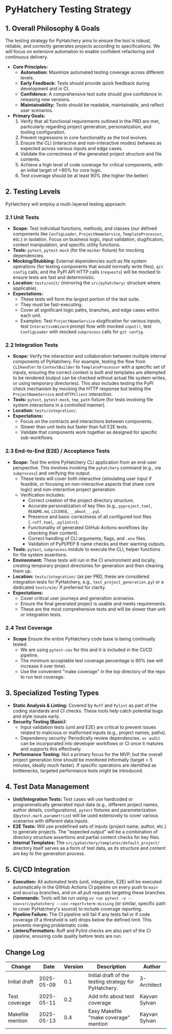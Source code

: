 # PyHatchery Testing Strategy

## 1. Overall Philosophy & Goals

The testing strategy for PyHatchery aims to ensure the tool is robust, reliable, and correctly generates projects according to specifications. We will focus on extensive automation to enable confident refactoring and continuous delivery.

* **Core Principles:**
  * **Automation:** Maximize automated testing coverage across different levels.
  * **Early Feedback:** Tests should provide quick feedback during development and in CI.
  * **Confidence:** A comprehensive test suite should give confidence in releasing new versions.
  * **Maintainability:** Tests should be readable, maintainable, and reflect user scenarios.
* **Primary Goals:**
    1. Verify that all functional requirements outlined in the PRD are met, particularly regarding project generation, personalization, and tooling configuration.
    2. Prevent regressions in core functionality as the tool evolves.
    3. Ensure the CLI (interactive and non-interactive modes) behaves as expected across various inputs and edge cases.
    4. Validate the correctness of the generated project structure and file contents.
    5. Achieve a high level of code coverage for critical components, with an initial target of >90% for core logic.
    6. Test coverage should be at least 90% (the higher the better)

## 2. Testing Levels

PyHatchery will employ a multi-layered testing approach:

### 2.1 Unit Tests

* **Scope:** Test individual functions, methods, and classes (our defined components like `ConfigLoader`, `ProjectNameService`, `TemplateProcessor`, etc.) in isolation. Focus on business logic, input validation, slugification, context manipulation, and specific utility functions.
* **Tools:** `pytest`, `pytest-mock` (for the `mocker` fixture) for mocking dependencies.
* **Mocking/Stubbing:** External dependencies such as file system operations (for testing components that would normally write files), `git config` calls, and the PyPI API HTTP calls (`requests`) will be mocked to ensure tests are fast and deterministic.
* **Location:** `tests/unit/` (mirroring the `src/pyhatchery/` structure where applicable).
* **Expectations:**
  * These tests will form the largest portion of the test suite.
  * They must be fast-executing.
  * Cover all significant logic paths, branches, and edge cases within each unit.
  * Examples: Test `ProjectNameService` slugification for various inputs, test `InteractiveWizard` prompt flow with mocked `input()`, test `ConfigLoader` with mocked `subprocess` calls for `git config`.

### 2.2 Integration Tests

* **Scope:** Verify the interaction and collaboration between multiple internal components of PyHatchery. For example, testing the flow from `CLIHandler` to `ContextBuilder` to `TemplateProcessor` with a specific set of inputs, ensuring the correct context is built and templates are attempted to be rendered (output can be checked without actual file system writes, or using temporary directories). This also includes testing the PyPI check mechanism by mocking the HTTP response but testing the `ProjectNameService` and `HTTPClient` interaction.
* **Tools:** `pytest`, `pytest-mock`, `tmp_path` fixture (for tests involving file system interactions in a controlled manner).
* **Location:** `tests/integration/`.
* **Expectations:**
  * Focus on the contracts and interactions between components.
  * Slower than unit tests but faster than full E2E tests.
  * Validate that components work together as designed for specific sub-workflows.

### 2.3 End-to-End (E2E) / Acceptance Tests

* **Scope:** Test the entire PyHatchery CLI application from an end-user perspective. This involves invoking the `pyhatchery` command (e.g., via `subprocess`) and verifying the output.
  * These tests will cover both interactive (simulating user input if feasible, or focusing on non-interactive aspects that share core logic) and non-interactive project generation.
  * Verification includes:
    * Correct creation of the project directory structure.
    * Accurate personalization of key files (e.g., `pyproject.toml`, `README.md`, `LICENSE`, `__about__.py`).
    * Presence and basic correctness of all configured tool files (`.ruff.toml`, `.pylintrc`).
    * Functionality of generated GitHub Actions workflows (by checking their content).
    * Correct handling of CLI arguments, flags, and `.env` files.
    * Validation of PyPI/PEP 8 name checks and their warning outputs.
* **Tools:** `pytest`, `subprocess` module to execute the CLI, helper functions for file system assertions.
* **Environment:** These tests will run in the CI environment and locally, creating temporary project directories for generation and then cleaning them up.
* **Location:** `tests/integration/` (as per PRD, these are considered integration tests for PyHatchery, e.g., `test_project_generation.py`) or a dedicated `tests/e2e/` if preferred for clarity.
* **Expectations:**
  * Cover critical user journeys and generation scenarios.
  * Ensure the final generated project is usable and meets requirements.
  * These are the most comprehensive tests and will be slower than unit or integration tests.

### 2.4 Test Coverage

* **Scope** Ensure the entire PyHatchery code base is being continually tested.
  * We are using `pytest-cov` for this and it is included in the CI/CD pipeline.
  * The minimum acceptable test coverage percentage is 90% (we will increase it over time).
  * Use the convenient "make coverage" in the top directory of the repo to run test coverage.

## 3. Specialized Testing Types

* **Static Analysis & Linting:** Covered by `Ruff` and `Pylint` as part of the coding standards and CI checks. These tools help catch potential bugs and style issues early.
* **Security Testing (Basic):**
  * Input validation tests (unit and E2E) are critical to prevent issues related to malicious or malformed inputs (e.g., project names, paths).
  * Dependency security: Periodically review dependencies. `uv audit` can be incorporated into developer workflows or CI once it matures and supports this effectively.
* **Performance Testing:** Not a primary focus for the MVP, but the overall project generation time should be monitored informally (target < 5 minutes, ideally much faster). If specific operations are identified as bottlenecks, targeted performance tests might be introduced.

## 4. Test Data Management

* **Unit/Integration Tests:** Test cases will use hardcoded or programmatically generated input data (e.g., different project names, author details, configurations). `pytest` fixtures and parameterization (`@pytest.mark.parametrize`) will be used extensively to cover various scenarios with different data inputs.
* **E2E Tests:** Will use predefined sets of inputs (project name, author, etc.) to generate projects. The "expected output" will be a combination of directory structure assertions and partial content checks for key files.
* **Internal Templates:** The `src/pyhatchery/templates/default_project/` directory itself serves as a form of test data, as its structure and content are key to the generation process.

## 5. CI/CD Integration

* **Execution:** All automated tests (unit, integration, E2E) will be executed automatically in the GitHub Actions CI pipeline on every push to `main` and `develop` branches, and on all pull requests targeting these branches.
* **Commands:** Tests will be run using `uv run pytest -v --cov=src/pyhatchery --cov-report=term-missing` (or similar, specific path to cover PyHatchery's source) to include coverage reporting.
* **Pipeline Failure:** The CI pipeline will fail if any tests fail or if code coverage (if a threshold is set) drops below the defined limit. This prevents merging problematic code.
* **Linters/Formatters:** Ruff and Pylint checks are also part of the CI pipeline, ensuring code quality before tests are run.

## Change Log

| Change        | Date       | Version | Description                                          | Author      |
| ------------- | ---------- | ------- | ---------------------------------------------------- | ----------- |
| Initial draft | 2025-05-09 | 0.1     | Initial draft of the testing strategy for PyHatchery. | 3-Architect |
| Test coverage | 2025-05-11 | 0.2     | Add info about test coverage | Kayvan Sylvan |
| Makefile mention | 2025-05-13 | 0.4     | Easy Makefile "make coverage" mention | Kayvan Sylvan |
